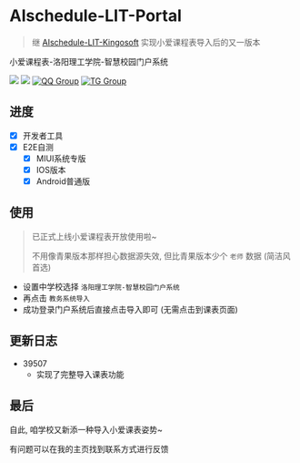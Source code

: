 # AIschedule-LIT-Portal
> 继 [AIschedule-LIT-Kingosoft](https://github.com/icepie/AIschedule-LIT-Kingosoft/) 实现小爱课程表导入后的又一版本

小爱课程表-洛阳理工学院-智慧校园门户系统

[![](https://img.shields.io/badge/dynamic/json?color=blue&label=%E5%BC%80%E5%8F%91%E8%80%85&query=%24.coderName&url=https%3A%2F%2Fopen-schedule.ai.xiaomi.com%2Fapi%2Fcoder%3Ftb_id%3D39507%26amp?style=plastic)](https://blog.icepie.net/)
![](https://img.shields.io/badge/dynamic/json?color=blueviolet&label=%E4%BD%BF%E7%94%A8%E4%BA%BA%E6%95%B0&query=%24.usedNum&url=https%3A%2F%2Fopen-schedule.ai.xiaomi.com%2Fapi%2Fcoder%3Ftb_id%3D36075%26amp?style=plastic)
[![QQ Group](https://img.shields.io/badge/QQ%20群-647027400-red.svg)](https://jq.qq.com/?_wv=1027&k=lz0XyN86)
[![TG Group](https://img.shields.io/badge/TG%20群-lit_edu-blue.svg)](https://t.me/lit_edu)

## 进度

- [X] 开发者工具
- [X] E2E自测 
  - [X] MIUI系统专版
  - [X] IOS版本
  - [X] Android普通版

## 使用

> 已正式上线小爱课程表开放使用啦~
> 
> 不用像青果版本那样担心数据源失效, 但比青果版本少个 `老师` 数据 (简洁风首选)

- 设置中学校选择 `洛阳理工学院-智慧校园门户系统`
- 再点击 `教务系统导入`
- 成功登录门户系统后直接点击导入即可 (无需点击到课表页面)

## 更新日志

- 39507
  - 实现了完整导入课表功能

## 最后

自此, 咱学校又新添一种导入小爱课表姿势~

有问题可以在我的主页找到联系方式进行反馈

